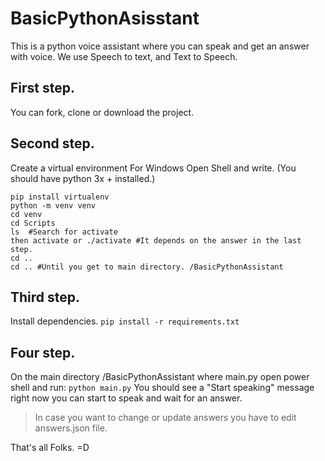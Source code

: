 # BasicPythonAsisstant
This is a python voice assistant where you can speak and get an answer with voice. We use Speech to text, and Text to Speech.
## First step.
You can fork, clone or download the project.
## Second step.
Create a virtual environment
For Windows Open Shell and write. (You should have python 3x + installed.)
```
pip install virtualenv
python -m venv venv  
cd venv
cd Scripts
ls  #Search for activate
then activate or ./activate #It depends on the answer in the last step.
cd ..
cd .. #Until you get to main directory. /BasicPythonAssistant
```
## Third step.
Install dependencies.
 `pip install -r requirements.txt`
## Four step.
On the main directory /BasicPythonAssistant where main.py open power shell and run:
 `python main.py`
 You should see a "Start speaking" message right now you can start to speak and wait for an answer.
>In case you want to change or update answers you have to edit answers.json file.

That's all Folks. =D
